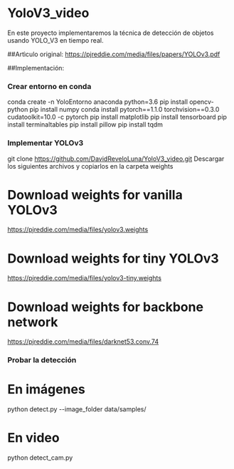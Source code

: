 # YoloV3_video
En este proyecto implementaremos la técnica de detección de objetos usando YOLO_V3 en tiempo real.

##Artìculo original:
https://pjreddie.com/media/files/papers/YOLOv3.pdf

##Implementación:

### Crear entorno en conda
conda create -n YoloEntorno anaconda python=3.6
pip install opencv-python 
pip install numpy
conda install pytorch==1.1.0 torchvision==0.3.0 cudatoolkit=10.0 -c pytorch
pip install matplotlib
pip install tensorboard
pip install terminaltables
pip install pillow
pip install tqdm

### Implementar YOLOv3
git clone https://github.com/DavidReveloLuna/YoloV3_video.git
Descargar los siguientes archivos y copiarlos en la carpeta weights

# Download weights for vanilla YOLOv3
https://pjreddie.com/media/files/yolov3.weights
# Download weights for tiny YOLOv3
https://pjreddie.com/media/files/yolov3-tiny.weights
# Download weights for backbone network
https://pjreddie.com/media/files/darknet53.conv.74

### Probar la detección

# En imágenes
python detect.py --image_folder data/samples/

# En video
python detect_cam.py



